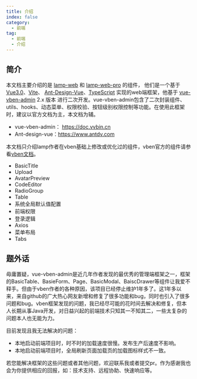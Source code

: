 ```yaml
---
title: 介绍
index: false
category:
  - 前端
tag:
  - 前端
  - 介绍
---
```


## 简介

本文档主要介绍的是 [lamp-web](https://gitee.com/zuihou111/lamp-web) 和 [lamp-web-pro](http://git.tangyh.top/zuihou/lamp-web-pro) 的组件， 他们是一个基于 [Vue3.0](https://github.com/vuejs/core)、[Vite](https://github.com/vitejs/vite)、 [Ant-Design-Vue](https://www.antdv.com/)、[TypeScript](https://www.typescriptlang.org/) 实现的web端框架，他基于 [vue-vben-admin](https://github.com/vbenjs/vue-vben-admin) 2.x 版本 进行二次开发。vue-vben-admin包含了二次封装组件、utils、hooks、动态菜单、权限校验、按钮级别权限控制等功能。在使用此框架时，建议以官方文档为主，本文档为辅。

- vue-vben-admin： https://doc.vvbin.cn
- Ant-design-vue：https://www.antdv.com

本文档只介绍lamp作者在vben基础上修改或优化过的组件，vben官方的组件请参看[vben文档](https://doc.vvbin.cn)。

- BasicTitle
- Upload
- AvatarPreview
- CodeEditor
- RadioGroup
- Table
- 系统全局默认值配置
- 前端权限
- 登录逻辑
- Axios
- 菜单布局
- Tabs



## 题外话

毋庸置疑，vue-vben-admin是近几年作者发现的最优秀的管理端框架之一，框架的BasicTable、BasieForm、Page、BasicModal、BaiscDrawer等组件让我爱不释手。但由于vben作者的各种原因，该项目已经停止维护1年多了。这1年多以来，来自github的广大热心网友新增和修复了很多功能和bug，同时也引入了很多问题和bug。vben框架发现的问题，我已经尽可能的花时间去解决和修复，但本人长期从事Java开发，对日益兴起的前端技术只知其一不知其二，一些太复杂的问题本人也无能为力。

目前发现且我无法解决的问题：

- 本地启动前端项目时，时不时的加载速度很慢。发布生产后速度不影响。
- 本地启动前端项目时，全局刷新页面加载页的加载图标样式不一致。

若您能解决框架的这些问题或者其他问题，欢迎联系我或者提交pr。作为感谢我也会为你提供相应的回报，如：技术支持、远程协助、快速响应等。
